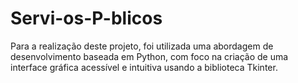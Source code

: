 # Servi-os-P-blicos
Para a realização deste projeto, foi utilizada uma abordagem de desenvolvimento baseada em Python, com foco na criação de uma interface gráfica acessível e intuitiva usando a biblioteca Tkinter.
